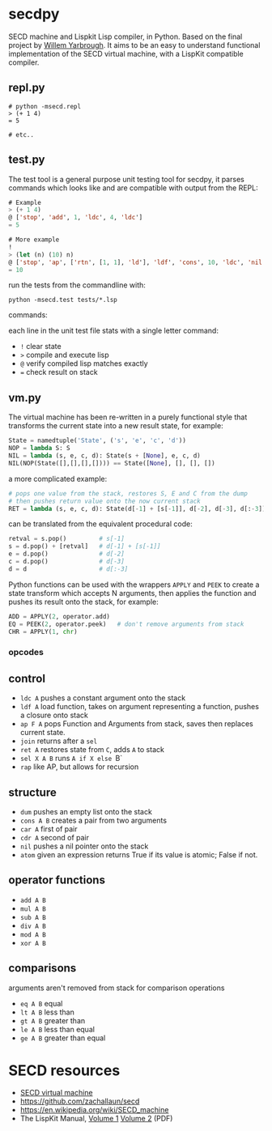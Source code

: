 # secdpy

SECD machine and Lispkit Lisp compiler, in Python. Based on the final project by [Willem Yarbrough](https://github.com/yarbroughw/secdpy). It aims to be an easy to understand functional implementation of the SECD virtual machine, with a LispKit compatible compiler.

## repl.py

```
# python -msecd.repl
> (+ 1 4)
= 5

# etc..
```

## test.py

The test tool is a general purpose unit testing tool for secdpy, it parses commands which looks like and are compatible with output from the REPL:

```lisp
# Example
> (+ 1 4)
@ ['stop', 'add', 1, 'ldc', 4, 'ldc']
= 5

# More example
!
> (let (n) (10) n)
@ ['stop', 'ap', ['rtn', [1, 1], 'ld'], 'ldf', 'cons', 10, 'ldc', 'nil']
= 10
```

run the tests from the commandline with:

```
python -msecd.test tests/*.lsp
```

commands:

each line in the unit test file stats with a single letter command:

 * `!` clear state
 * `>` compile and execute lisp
 * `@` verify compiled lisp matches exactly
 * `=` check result on stack

## vm.py

The virtual machine has been re-written in a purely functional style that transforms the current state into a new result state, for example:

```python
State = namedtuple('State', ('s', 'e', 'c', 'd'))
NOP = lambda S: S
NIL = lambda (s, e, c, d): State(s + [None], e, c, d)
NIL(NOP(State([],[],[],[]))) == State([None], [], [], [])
```

a more complicated example:

```python
# pops one value from the stack, restores S, E and C from the dump
# then pushes return value onto the now current stack
RET = lambda (s, e, c, d): State(d[-1] + [s[-1]], d[-2], d[-3], d[:-3])
```

can be translated from the equivalent procedural code:

```python
retval = s.pop()         # s[-1]
s = d.pop() + [retval]   # d[-1] + [s[-1]]
e = d.pop()              # d[-2]
c = d.pop()              # d[-3]
d = d                    # d[:-3]
```

Python functions can be used with the wrappers `APPLY` and `PEEK` to create a state transform which accepts N arguments, then applies the function and pushes its result onto the stack, for example:

```python
ADD = APPLY(2, operator.add)
EQ = PEEK(2, operator.peek)   # don't remove arguments from stack
CHR = APPLY(1, chr)
```

### opcodes

## control

 * `ldc A` pushes a constant argument onto the stack
 * `ldf A` load function, takes on argument representing a function, pushes a closure onto stack
 * `ap F A` pops Function and Arguments from stack, saves then replaces current state. 
 * `join` returns after a `sel`
 * `ret A` restores state from `C`, adds `A` to stack
 * `sel X A B` runs `A if X else `B` 
 * `rap` like AP, but allows for recursion
 
## structure

 * `dum` pushes an empty list onto the stack
 * `cons A B` creates a pair from two arguments
 * `car A` first of pair
 * `cdr A` second of pair
 * `nil` pushes a nil pointer onto the stack
 * `atom` given an expression returns True if its value is atomic; False if not.
 
## operator functions

 * `add A B`
 * `mul A B`
 * `sub A B`
 * `div A B`
 * `mod A B`
 * `xor A B`
 
## comparisons

arguments aren't removed from stack for comparison operations

 * `eq A B` equal
 * `lt A B` less than
 * `gt A B` greater than
 * `le A B` less than equal
 * `ge A B` greater than equal

# SECD resources

 * [SECD virtual machine](https://webdocs.cs.ualberta.ca/~you/courses/325/Mynotes/Fun/SECD-slides.html)
 * https://github.com/zachallaun/secd
 * https://en.wikipedia.org/wiki/SECD_machine
 * The LispKit Manual, [Volume 1](https://www.cs.ox.ac.uk/files/3299/PRG32%20vol%201.pdf) [Volume 2](http://www.ocs.net/~jfurman/lispkit/prgversion/PRG32_vol_2.pdf) (PDF)
